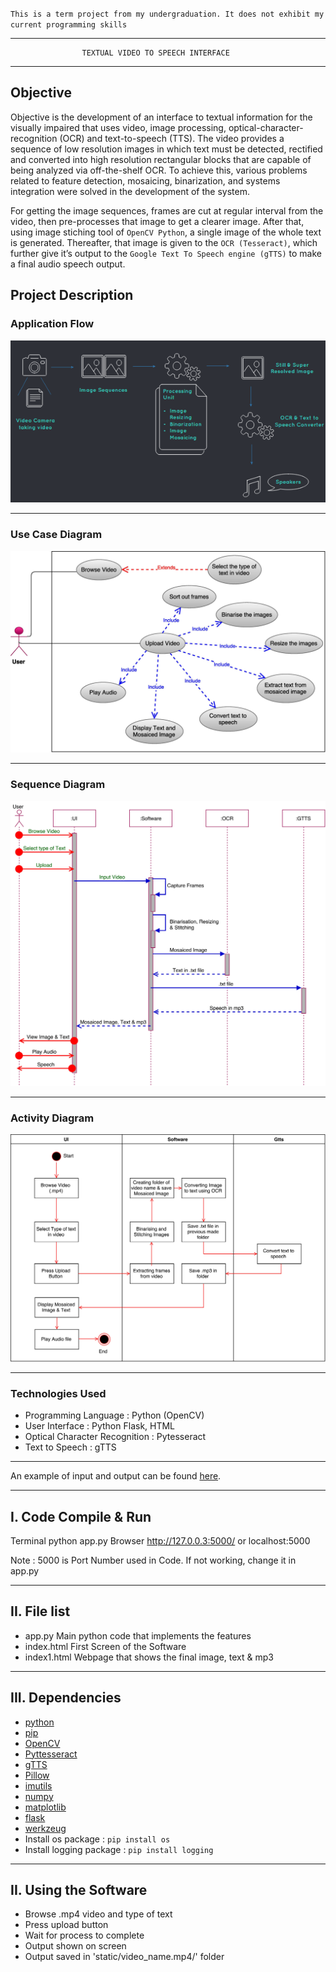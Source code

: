 `This is a term project from my undergraduation. It does not exhibit my current programming skills`

----------------------------------------------------------------------------
					TEXTUAL VIDEO TO SPEECH INTERFACE
----------------------------------------------------------------------------

## Objective

Objective is the development of an interface to textual information for the visually impaired that uses video, image processing, optical-character-recognition (OCR) and text-to-speech (TTS). The video provides a sequence of low resolution images in which text must be detected, rectified and converted into high resolution rectangular blocks that are capable of being analyzed via off-the-shelf OCR. To achieve this, various problems related to feature detection, mosaicing, binarization, and systems integration were solved in the development of the system.

For getting the image sequences, frames are cut at regular interval from the video, then pre-processes that image to get a clearer image. After that, using image stiching tool of `OpenCV Python`, a single image of the whole text is generated. Thereafter, that image is given to the `OCR (Tesseract)`, which further give it’s output to the `Google Text To Speech engine (gTTS)` to make a final audio speech output.

## Project Description

### Application Flow

![Flow Diagram](./uploads/flow_diagram.png)

----------------------------------------------------------------------------

### Use Case Diagram

![Use Case Diagram](./uploads/UseCaseDiagram.jpg)

----------------------------------------------------------------------------

### Sequence Diagram

![Sequence Diagram](./uploads/SequenceDiagram.jpg)

----------------------------------------------------------------------------

### Activity Diagram

![Sequence Diagram](./uploads/ActivityDiagram.jpg)

----------------------------------------------------------------------------

### Technologies Used

* Programming Language : Python (OpenCV)
* User Interface : Python Flask, HTML
* Optical Character Recognition : Pytesseract
* Text to Speech : gTTS

----------------------------------------------------------------------------

An example of input and output can be found [here](http://home.iitj.ac.in/~ug201313008/project2.html).

----------------------
I. Code Compile & Run
----------------------
Terminal	 	python app.py
Browser			http://127.0.0.3:5000/ or localhost:5000

Note : 5000 is Port Number used in Code. If not working, change it in app.py


-------------
II. File list
-------------
* app.py			Main python code that implements the features
* index.html		First Screen of the Software
* index1.html		Webpage that shows the final image, text & mp3


-----------------
III. Dependencies
-----------------
* [python](https://docs.python.org/2/install/)
* [pip](https://pip.pypa.io/en/stable/installing/)
* [OpenCV](http://goo.gl/lGieGN)
* [Pyttesseract](https://pypi.python.org/pypi/pytesseract)
* [gTTS](https://pypi.python.org/pypi/gTTS)
* [Pillow](https://pypi.python.org/pypi/Pillow/2.2.1)
* [imutils](https://pypi.python.org/pypi/imutils/0.2)
* [numpy](http://docs.scipy.org/doc/numpy-1.10.1/user/install.html)
* [matplotlib](http://matplotlib.org/users/installing.html)
* [flask](https://pypi.python.org/pypi/Flask)
* [werkzeug](http://werkzeug.pocoo.org/docs/0.11/installation/)
* Install os package : `pip install os`
* Install logging package : `pip install logging`


----------------
II. Using the Software
----------------
* Browse .mp4 video and type of text
* Press upload button
* Wait for process to complete
* Output shown on screen
* Output saved in 'static/video_name.mp4/' folder


